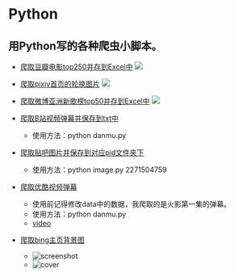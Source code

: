 # Python
## 用Python写的各种爬虫小脚本。

* [爬取豆瓣电影top250并存到Excel中](https://github.com/LewisTian/Python/blob/master/douban/MovieTop250.py)
![](https://github.com/LewisTian/Python/blob/master/douban/movieTop250.png)


* [爬取pixiv首页的轮换图片](https://github.com/LewisTian/Python/blob/master/pixiv/cover.py)
![](https://github.com/LewisTian/Python/blob/master/pixiv/pixiv.png)

* [爬取微博亚洲新歌榜top50并存到Excel中](https://github.com/LewisTian/Python/blob/master/weibo/NewSongTop50.py)
![](https://github.com/LewisTian/Python/blob/master/weibo/weibo.png)

* [爬取B站视频弹幕并保存到txt中](https://github.com/LewisTian/Python/blob/master/bilibili/danmu.py)
    - 使用方法：python danmu.py

* [爬取贴吧图片并保存到对应pid文件夹下](https://github.com/LewisTian/Python/blob/master/tieba/image.py)
    - 使用方法：python image.py 2271504759

* [爬取优酷视频弹幕](https://github.com/LewisTian/Python/blob/master/youku/danmu.py)
    - 使用前记得修改data中的数据，我爬取的是火影第一集的弹幕。
    - 使用方法：python danmu.py
    - [video](https://www.bilibili.com/video/av13784309/)

* [爬取bing主页背景图](https://github.com/LewisTian/Python/blob/master/bing/cover.py)
    - ![screenshot](https://i.loli.net/2017/08/31/59a7cde9510a8.png "screenshot")
    - ![cover](https://cn.bing.com/az/hprichbg/rb/ChamonixClouds_ZH-CN7700889231_1920x1080.jpg "download")
